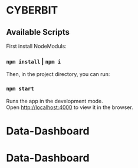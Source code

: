 # CYBERBIT

## Available Scripts

First install NodeModuls: 

### `npm install` | `npm i`

Then, in the project directory, you can run:

### `npm start`

Runs the app in the development mode.<br>
Open [http://localhost:4000](http://localhost:4000) to view it in the browser.
# Data-Dashboard
# Data-Dashboard
